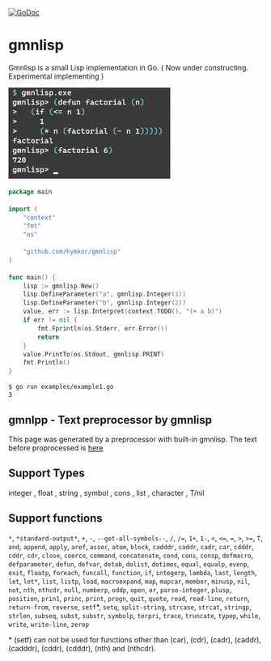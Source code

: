 [![GoDoc](https://godoc.org/github.com/hymkor/gmnlisp?status.svg)](https://godoc.org/github.com/hymkor/gmnlisp)

gmnlisp
=======

Gmnlisp is a small Lisp implementation in Go.
( Now under constructing. Experimental implementing )

![Example image](factorial.png)

```go
package main

import (
    "context"
    "fmt"
    "os"

    "github.com/hymkor/gmnlisp"
)

func main() {
    lisp := gmnlisp.New()
    lisp.DefineParameter("a", gmnlisp.Integer(1))
    lisp.DefineParameter("b", gmnlisp.Integer(2))
    value, err := lisp.Interpret(context.TODO(), "(+ a b)")
    if err != nil {
        fmt.Fprintln(os.Stderr, err.Error())
        return
    }
    value.PrintTo(os.Stdout, gmnlisp.PRINT)
    fmt.Println()
}
```

```
$ go run examples/example1.go
3
```

gmnlpp - Text preprocessor by gmnlisp
-------------------------------------

This page was generated by a preprocessor with built-in gmnlisp.
The text before proprocessed is [here](https://github.com/hymkor/gmnlisp/blob/master/_README.md)

Support Types
-------------

integer , float , string , symbol , cons , list , character , T/nil

Support functions
-----------------

`*`, `*standard-output*`, `+`, `-`, `--get-all-symbols--`, `/`, `/=`, `1+`, `1-`, `<`, `<=`, `=`, `>`, `>=`, `T`, `and`, `append`, `apply`, `aref`, `assoc`, `atom`, `block`, `cadddr`, `caddr`, `cadr`, `car`, `cdddr`, `cddr`, `cdr`, `close`, `coerce`, `command`, `concatenate`, `cond`, `cons`, `consp`, `defmacro`, `defparameter`, `defun`, `defvar`, `detab`, `dolist`, `dotimes`, `equal`, `equalp`, `evenp`, `exit`, `floatp`, `foreach`, `funcall`, `function`, `if`, `integerp`, `lambda`, `last`, `length`, `let`, `let*`, `list`, `listp`, `load`, `macroexpand`, `map`, `mapcar`, `member`, `minusp`, `nil`, `not`, `nth`, `nthcdr`, `null`, `numberp`, `oddp`, `open`, `or`, `parse-integer`, `plusp`, `position`, `prin1`, `princ`, `print`, `progn`, `quit`, `quote`, `read`, `read-line`, `return`, `return-from`, `reverse`, `setf`\*, `setq`, `split-string`, `strcase`, `strcat`, `stringp`, `strlen`, `subseq`, `subst`, `substr`, `symbolp`, `terpri`, `trace`, `truncate`, `typep`, `while`, `write`, `write-line`, `zerop`

\* (setf) can not be used for functions other than (car), (cdr), (cadr), (caddr), (cadddr), (cddr), (cdddr), (nth) and (nthcdr).
